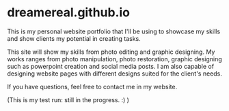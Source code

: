 # dreamereal.github.io

This is my personal website portfolio that I'll be using to showcase my skills and show clients my potential in creating tasks.

This site will show my skills from photo editing and graphic designing. My works ranges from photo manipulation, photo restoration, graphic designing such as powerpoint creation and social media posts. I am also capable of designing website pages with different designs suited for the client's needs.

If you have questions, feel free to contact me in my website.

(This is my test run: still in the progress. :) )
